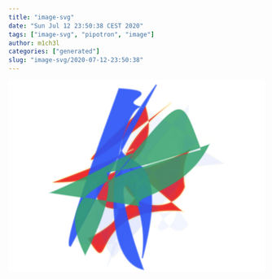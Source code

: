 ```yaml
---
title: "image-svg"
date: "Sun Jul 12 23:50:38 CEST 2020"
tags: ["image-svg", "pipotron", "image"]
author: m1ch3l
categories: ["generated"]
slug: "image-svg/2020-07-12-23:50:38"
---
```


![](image.svg)
